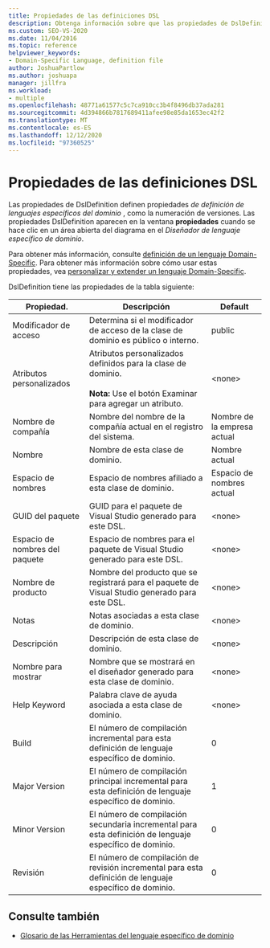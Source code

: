 ```yaml
---
title: Propiedades de las definiciones DSL
description: Obtenga información sobre que las propiedades de DslDefinition definen propiedades de definición de lenguajes específicos del dominio, como la numeración de versiones.
ms.custom: SEO-VS-2020
ms.date: 11/04/2016
ms.topic: reference
helpviewer_keywords:
- Domain-Specific Language, definition file
author: JoshuaPartlow
ms.author: joshuapa
manager: jillfra
ms.workload:
- multiple
ms.openlocfilehash: 48771a61577c5c7ca910cc3b4f8496db37ada281
ms.sourcegitcommit: 4d394866b7817689411afee98e85da1653ec42f2
ms.translationtype: MT
ms.contentlocale: es-ES
ms.lasthandoff: 12/12/2020
ms.locfileid: "97360525"
---
```

# <a name="properties-of-a-dsl-definition"></a>Propiedades de las definiciones DSL
Las propiedades de DslDefinition definen propiedades *de definición de lenguajes específicos del dominio* , como la numeración de versiones. Las propiedades DslDefinition aparecen en la ventana **propiedades** cuando se hace clic en un área abierta del diagrama en el *Diseñador de lenguaje específico de dominio*.

 Para obtener más información, consulte [definición de un lenguaje Domain-Specific](../modeling/how-to-define-a-domain-specific-language.md). Para obtener más información sobre cómo usar estas propiedades, vea [personalizar y extender un lenguaje Domain-Specific](../modeling/customizing-and-extending-a-domain-specific-language.md).

 DslDefinition tiene las propiedades de la tabla siguiente:

|Propiedad.|Descripción|Default|
|-|-|-|
|Modificador de acceso|Determina si el modificador de acceso de la clase de dominio es público o interno.|public|
|Atributos personalizados|Atributos personalizados definidos para la clase de dominio.<br /><br /> **Nota:** Use el botón Examinar para agregar un atributo.|\<none>|
|Nombre de compañía|Nombre del nombre de la compañía actual en el registro del sistema.|Nombre de la empresa actual|
|Nombre|Nombre de esta clase de dominio.|Nombre actual|
|Espacio de nombres|Espacio de nombres afiliado a esta clase de dominio.|Espacio de nombres actual|
|GUID del paquete|GUID para el paquete de Visual Studio generado para este DSL.|\<none>|
|Espacio de nombres del paquete|Espacio de nombres para el paquete de Visual Studio generado para este DSL.|\<none>|
|Nombre de producto|Nombre del producto que se registrará para el paquete de Visual Studio generado para este DSL.|\<none>|
|Notas|Notas asociadas a esta clase de dominio.|\<none>|
|Descripción|Descripción de esta clase de dominio.|\<none>|
|Nombre para mostrar|Nombre que se mostrará en el diseñador generado para esta clase de dominio.|\<none>|
|Help Keyword|Palabra clave de ayuda asociada a esta clase de dominio.|\<none>|
|Build|El número de compilación incremental para esta definición de lenguaje específico de dominio.|0|
|Major Version|El número de compilación principal incremental para esta definición de lenguaje específico de dominio.|1|
|Minor Version|El número de compilación secundaria incremental para esta definición de lenguaje específico de dominio.|0|
|Revisión|El número de compilación de revisión incremental para esta definición de lenguaje específico de dominio.|0|

## <a name="see-also"></a>Consulte también

- [Glosario de las Herramientas del lenguaje específico de dominio](/previous-versions/bb126564(v=vs.100))